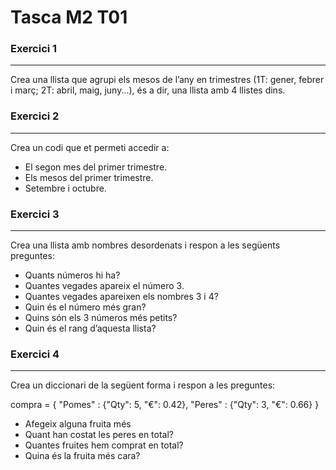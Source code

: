 # Tasca M2 T01

### Exercici 1
***
Crea una llista que agrupi els mesos de l’any en trimestres (1T: gener, febrer i març; 2T: abril, maig, juny...), és a dir, una llista amb 4 llistes dins.


### Exercici 2
***
Crea un codi que et permeti accedir a:

- El segon mes del primer trimestre.
- Els mesos del primer trimestre.
- Setembre i octubre.


### Exercici 3
***
Crea una llista amb nombres desordenats i respon a les següents preguntes:

- Quants números hi ha?
- Quantes vegades apareix el número 3.
- Quantes vegades apareixen els nombres 3 i 4?
- Quin és el número més gran?
- Quins són els 3 números més petits?
- Quin és el rang d’aquesta llista?


### Exercici 4
***
Crea un diccionari de la següent forma i respon a les preguntes:

compra = { "Pomes" : {"Qty": 5, "€": 0.42}, "Peres" : {"Qty": 3, "€": 0.66} }

- Afegeix alguna fruita més
- Quant han costat les peres en total?
- Quantes fruites hem comprat en total?
- Quina és la fruita més cara?
